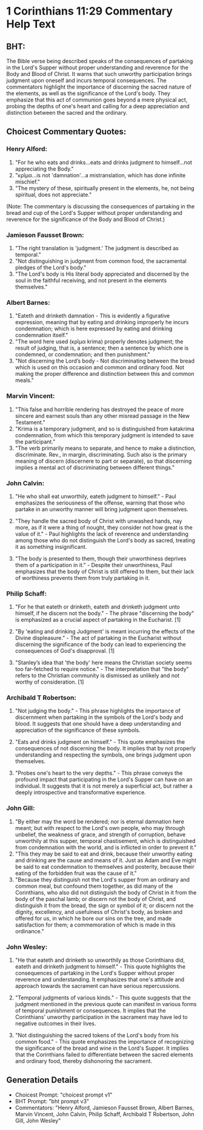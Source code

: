 # 1 Corinthians 11:29 Commentary Help Text

## BHT:
The Bible verse being described speaks of the consequences of partaking in the Lord's Supper without proper understanding and reverence for the Body and Blood of Christ. It warns that such unworthy participation brings judgment upon oneself and incurs temporal consequences. The commentators highlight the importance of discerning the sacred nature of the elements, as well as the significance of the Lord's body. They emphasize that this act of communion goes beyond a mere physical act, probing the depths of one's heart and calling for a deep appreciation and distinction between the sacred and the ordinary.

## Choicest Commentary Quotes:
### Henry Alford:
1. "For he who eats and drinks...eats and drinks judgment to himself...not appreciating the Body." 
2. "κρῖμα...is not 'damnation'...a mistranslation, which has done infinite mischief."
3. "The mystery of these, spiritually present in the elements, he, not being spiritual, does not appreciate."

(Note: The commentary is discussing the consequences of partaking in the bread and cup of the Lord's Supper without proper understanding and reverence for the significance of the Body and Blood of Christ.)

### Jamieson Fausset Brown:
1. "The right translation is 'judgment.' The judgment is described as temporal."
2. "Not distinguishing in judgment from common food, the sacramental pledges of the Lord's body."
3. "The Lord's body is His literal body appreciated and discerned by the soul in the faithful receiving, and not present in the elements themselves."

### Albert Barnes:
1. "Eateth and drinketh damnation - This is evidently a figurative expression, meaning that by eating and drinking improperly he incurs condemnation; which is here expressed by eating and drinking condemnation itself."
2. "The word here used (κρῖμα krima) properly denotes judgment; the result of judging, that is, a sentence; then a sentence by which one is condemned, or condemnation; and then punishment."
3. "Not discerning the Lord’s body - Not discriminating between the bread which is used on this occasion and common and ordinary food. Not making the proper difference and distinction between this and common meals."

### Marvin Vincent:
1. "This false and horrible rendering has destroyed the peace of more sincere and earnest souls than any other misread passage in the New Testament."
2. "Krima is a temporary judgment, and so is distinguished from katakrima condemnation, from which this temporary judgment is intended to save the participant."
3. "The verb primarily means to separate, and hence to make a distinction, discriminate. Rev., in margin, discriminating. Such also is the primary meaning of discern (discernere to part or separate), so that discerning implies a mental act of discriminating between different things."

### John Calvin:
1. "He who shall eat unworthily, eateth judgment to himself." - Paul emphasizes the seriousness of the offense, warning that those who partake in an unworthy manner will bring judgment upon themselves.

2. "They handle the sacred body of Christ with unwashed hands, nay more, as if it were a thing of nought, they consider not how great is the value of it." - Paul highlights the lack of reverence and understanding among those who do not distinguish the Lord's body as sacred, treating it as something insignificant.

3. "The body is presented to them, though their unworthiness deprives them of a participation in it." - Despite their unworthiness, Paul emphasizes that the body of Christ is still offered to them, but their lack of worthiness prevents them from truly partaking in it.

### Philip Schaff:
1. "For he that eateth or drinketh, eateth and drinketh judgment unto himself, if he discern not the body." - The phrase "discerning the body" is emphasized as a crucial aspect of partaking in the Eucharist. [1]

2. "By 'eating and drinking Judgment' is meant incurring the effects of the Divine displeasure." - The act of partaking in the Eucharist without discerning the significance of the body can lead to experiencing the consequences of God's disapproval. [1]

3. "Stanley’s idea that 'the body' here means the Christian society seems too far-fetched to require notice." - The interpretation that "the body" refers to the Christian community is dismissed as unlikely and not worthy of consideration. [1]

### Archibald T Robertson:
1. "Not judging the body." - This phrase highlights the importance of discernment when partaking in the symbols of the Lord's body and blood. It suggests that one should have a deep understanding and appreciation of the significance of these symbols.

2. "Eats and drinks judgment on himself." - This quote emphasizes the consequences of not discerning the body. It implies that by not properly understanding and respecting the symbols, one brings judgment upon themselves.

3. "Probes one's heart to the very depths." - This phrase conveys the profound impact that participating in the Lord's Supper can have on an individual. It suggests that it is not merely a superficial act, but rather a deeply introspective and transformative experience.

### John Gill:
1. "By either may the word be rendered; nor is eternal damnation here meant; but with respect to the Lord's own people, who may through unbelief, the weakness of grace, and strength of corruption, behave unworthily at this supper, temporal chastisement, which is distinguished from condemnation with the world, and is inflicted in order to prevent it."
2. "This they may be said to eat and drink, because their unworthy eating and drinking are the cause and means of it. Just as Adam and Eve might be said to eat condemnation to themselves and posterity, because their eating of the forbidden fruit was the cause of it."
3. "Because they distinguish not the Lord's supper from an ordinary and common meal, but confound them together, as did many of the Corinthians, who also did not distinguish the body of Christ in it from the body of the paschal lamb; or discern not the body of Christ, and distinguish it from the bread, the sign or symbol of it; or discern not the dignity, excellency, and usefulness of Christ's body, as broken and offered for us, in which he bore our sins on the tree, and made satisfaction for them; a commemoration of which is made in this ordinance."

### John Wesley:
1. "He that eateth and drinketh so unworthily as those Corinthians did, eateth and drinketh judgment to himself." - This quote highlights the consequences of partaking in the Lord's Supper without proper reverence and understanding. It emphasizes that one's attitude and approach towards the sacrament can have serious repercussions.

2. "Temporal judgments of various kinds." - This quote suggests that the judgment mentioned in the previous quote can manifest in various forms of temporal punishment or consequences. It implies that the Corinthians' unworthy participation in the sacrament may have led to negative outcomes in their lives.

3. "Not distinguishing the sacred tokens of the Lord's body from his common food." - This quote emphasizes the importance of recognizing the significance of the bread and wine in the Lord's Supper. It implies that the Corinthians failed to differentiate between the sacred elements and ordinary food, thereby dishonoring the sacrament.


## Generation Details
- Choicest Prompt: "choicest prompt v1"
- BHT Prompt: "bht prompt v3"
- Commentators: "Henry Alford, Jamieson Fausset Brown, Albert Barnes, Marvin Vincent, John Calvin, Philip Schaff, Archibald T Robertson, John Gill, John Wesley"
